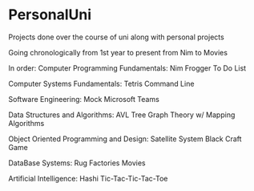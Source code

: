 # PersonalUni
Projects done over the course of uni along with personal projects 

Going chronologically from 1st year to present from Nim to Movies

In order:
Computer Programming Fundamentals:
Nim
Frogger
To Do List

Computer Systems Fundamentals:
Tetris
Command Line

Software Engineering:
Mock Microsoft Teams 

Data Structures and Algorithms:
AVL Tree
Graph Theory w/ Mapping Algorithms

Object Oriented Programming and Design:
Satellite System
Black Craft Game

DataBase Systems:
Rug Factories
Movies

Artificial Intelligence:
Hashi
Tic-Tac-Tic-Tac-Toe